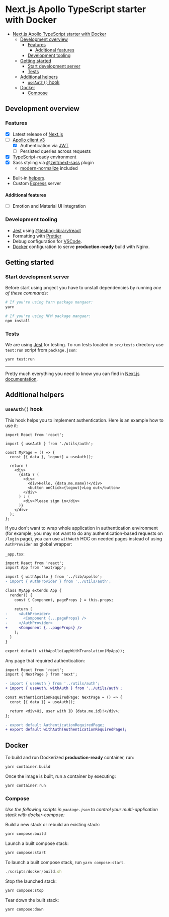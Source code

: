 # Next.js Apollo TypeScript starter with Docker

- [Next.js Apollo TypeScript starter with Docker](#nextjs-apollo-typescript-starter-with-docker)
  - [Development overview](#development-overview)
    - [Features](#features)
      - [Additional features](#additional-features)
    - [Development tooling](#development-tooling)
  - [Getting started](#getting-started)
    - [Start development server](#start-development-server)
    - [Tests](#tests)
  - [Additional helpers](#additional-helpers)
    - [`useAuth()` hook](#useauth-hook)
  - [Docker](#docker)
    - [Compose](#compose)

## Development overview

### Features

- [x] Latest release of [Next.js](https://nextjs.org/blog/next-9-3)
- [ ] [Apollo client v3](https://www.apollographql.com/docs/react/v3.0-beta)
  - [x] Authentication via [JWT](https://jwt.io/)
  - [ ] Persisted queries across requests
- [x] [TypeScript](https://www.typescriptlang.org/)-ready environment
- [x] Sass styling via [@zeit/next-sass](https://github.com/zeit/next-plugins/tree/master/packages/next-sass) plugin
  - [modern-normalize](https://github.com/sindresorhus/modern-normalize) included
- Built-in [helpers](#additional-helpers).
- Custom [Express](https://github.com/expressjs/express/tree/5.0) server

#### Additional features

- [ ] Emotion and Material UI integration

### Development tooling

- [Jest](https://jestjs.io/) using [@testing-library/react](https://testing-library.com/docs/react-testing-library/intro)
- Formatting with [Prettier](https://prettier.io/)
- Debug configuration for [VSCode](https://code.visualstudio.com/).
- [Docker](https://www.docker.com/) configuration to serve **production-ready** build with Nginx.

## Getting started

### Start development server

Before start using project you have to unstall dependencies by running _one of these commands_:

```bash
# If you're using Yarn package mangaer:
yarn

# If you're using NPM package mangaer:
npm install
```

### Tests

We are using [Jest](https://jestjs.io/) for testing. To run tests located in `src/tests` directory use `test:run` script from `package.json`:

```bash
yarn test:run
```

---

Pretty much everything you need to know you can find in [Next.js documentation](https://nextjs.org/docs).

## Additional helpers

### `useAuth()` hook

This hook helps you to implement authentication. Here is an example how to use it:

```tsx
import React from 'react';

import { useAuth } from './utils/auth';

const MyPage = () => {
  const [{ data }, logout] = useAuth();

  return (
    <div>
      {data ? (
        <div>
          <div>Hello, {data.me.name}!</div>
          <button onClick={logout}>Log out</button>
        </div>
      ) : (
        <div>Please sign in</div>
      )}
    </div>
  );
};
```

If you don't want to wrap whole application in authentication environment (for example, you may not want to do any authentication-based requests on `/login` page), you can use `withAuth` HOC on needed pages instead of using `AuthProvider` as global wrapper:

`_app.tsx`:

```diff
import React from 'react';
import App from 'next/app';

import { withApollo } from '../lib/apollo';
- import { AuthProvider } from '../utils/auth';

class MyApp extends App {
  render() {
    const { Component, pageProps } = this.props;

    return (
-     <AuthProvider>
-       <Component {...pageProps} />
-     </AuthProvider>
+     <Component {...pageProps} />
    );
  }
}

export default withApollo(appWithTranslation(MyApp));
```

Any page that required authentication:

```diff
import React from 'react';
import { NextPage } from 'next';

- import { useAuth } from '../utils/auth';
+ import { useAuth, withAuth } from '../utils/auth';

const AuthenticationRequiredPage: NextPage = () => {
  const [{ data }] = useAuth();

  return <div>Hi, user with ID {data.me.id}!</div>;
};

- export default AuthenticationRequiredPage;
+ export default withAuth(AuthenticationRequiredPage);
```

## Docker

To build and run Dockerized **production-ready** container, run:

```js
yarn container:build
```

Once the image is built, run a container by executing:

```js
yarn container:run
```

### Compose

_Use the following scripts in `package.json` to control your multi-application stack with docker-compose:_

Build a new stack or rebuild an existing stack:

```js
yarn compose:build
```

Launch a built compose stack:

```js
yarn compose:start
```

To launch a built compose stack, run `yarn compose:start`.

```js
./scripts/docker/build.sh
```

Stop the launched stack:

```js
yarn compose:stop
```

Tear down the built stack:

```js
yarn compose:down
```
